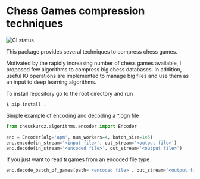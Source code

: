 # Chess Games compression techniques

![CI status](https://github.com/dziulek/ChessGamesCompression/actions/workflows/build.yml/badge.svg)

This package provides several techniques to compress chess games.

Motivated by the rapidly increasing number of chess games available, 
I proposed few algorithms to compress big chess databases. In addition,
useful IO operations are implemented to manage big files and use them 
as an input to deep learning algorithms.

To install repository go to the root directory and run
```shell
$ pip install .
```

Simple example of encoding and decoding a [*.pgn](https://en.wikipedia.org/wiki/Portable_Game_Notation) file

```python
from chesskurcz.algorithms.encoder import Encoder

enc = Encoder(alg='apm', num_workers=4, batch_size=1e5)
enc.encode(in_stream='<input file>', out_stream='<output file>')
enc.decode(in_stream='<encoded file>', out_stream='<output file>')
```

If you just want to read `N` games from an encoded file type
```python
enc.decode_batch_of_games(path='<encoded file>', out_stream='<output file>', N=100)
```
